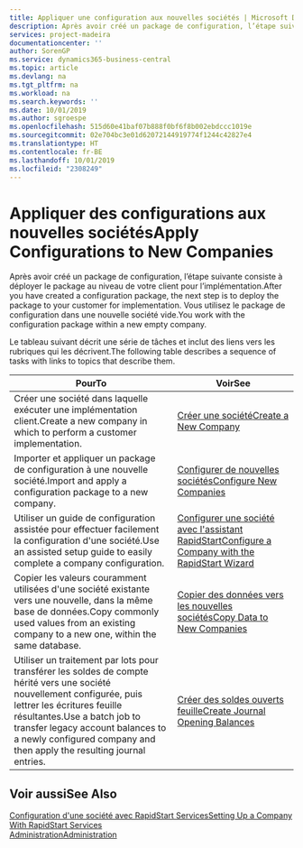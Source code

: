 ```yaml
---
title: Appliquer une configuration aux nouvelles sociétés | Microsoft Docs
description: Après avoir créé un package de configuration, l’étape suivante consiste à déployer le package au niveau de votre client pour l’implémentation. Vous utilisez la configuration avec une nouvelle société vide.
services: project-madeira
documentationcenter: ''
author: SorenGP
ms.service: dynamics365-business-central
ms.topic: article
ms.devlang: na
ms.tgt_pltfrm: na
ms.workload: na
ms.search.keywords: ''
ms.date: 10/01/2019
ms.author: sgroespe
ms.openlocfilehash: 515d60e41baf07b888f0bf6f8b002ebdccc1019e
ms.sourcegitcommit: 02e704bc3e01d62072144919774f1244c42827e4
ms.translationtype: HT
ms.contentlocale: fr-BE
ms.lasthandoff: 10/01/2019
ms.locfileid: "2308249"
---
```

# <a name="apply-configurations-to-new-companies"></a><span data-ttu-id="898ed-104">Appliquer des configurations aux nouvelles sociétés</span><span class="sxs-lookup"><span data-stu-id="898ed-104">Apply Configurations to New Companies</span></span>
<span data-ttu-id="898ed-105">Après avoir créé un package de configuration, l’étape suivante consiste à déployer le package au niveau de votre client pour l’implémentation.</span><span class="sxs-lookup"><span data-stu-id="898ed-105">After you have created a configuration package, the next step is to deploy the package to your customer for implementation.</span></span> <span data-ttu-id="898ed-106">Vous utilisez le package de configuration dans une nouvelle société vide.</span><span class="sxs-lookup"><span data-stu-id="898ed-106">You work with the configuration package within a new empty company.</span></span>  

 <span data-ttu-id="898ed-107">Le tableau suivant décrit une série de tâches et inclut des liens vers les rubriques qui les décrivent.</span><span class="sxs-lookup"><span data-stu-id="898ed-107">The following table describes a sequence of tasks with links to topics that describe them.</span></span>

|<span data-ttu-id="898ed-108">**Pour**</span><span class="sxs-lookup"><span data-stu-id="898ed-108">**To**</span></span>|<span data-ttu-id="898ed-109">**Voir**</span><span class="sxs-lookup"><span data-stu-id="898ed-109">**See**</span></span>|  
|------------|-------------|  
|<span data-ttu-id="898ed-110">Créer une société dans laquelle exécuter une implémentation client.</span><span class="sxs-lookup"><span data-stu-id="898ed-110">Create a new company in which to perform a customer implementation.</span></span>|[<span data-ttu-id="898ed-111">Créer une société</span><span class="sxs-lookup"><span data-stu-id="898ed-111">Create a New Company</span></span>](admin-how-to-create-a-new-company.md)|  
|<span data-ttu-id="898ed-112">Importer et appliquer un package de configuration à une nouvelle société.</span><span class="sxs-lookup"><span data-stu-id="898ed-112">Import and apply a configuration package to a new company.</span></span>|[<span data-ttu-id="898ed-113">Configurer de nouvelles sociétés</span><span class="sxs-lookup"><span data-stu-id="898ed-113">Configure New Companies</span></span>](admin-how-to-configure-new-companies.md)|  
|<span data-ttu-id="898ed-114">Utiliser un guide de configuration assistée pour effectuer facilement la configuration d'une société.</span><span class="sxs-lookup"><span data-stu-id="898ed-114">Use an assisted setup guide to easily complete a company configuration.</span></span>|[<span data-ttu-id="898ed-115">Configurer une société avec l'assistant RapidStart</span><span class="sxs-lookup"><span data-stu-id="898ed-115">Configure a Company with the RapidStart Wizard</span></span>](admin-how-to-configure-a-company-with-the-rapidstart-wizard.md)|
|<span data-ttu-id="898ed-116">Copier les valeurs couramment utilisées d'une société existante vers une nouvelle, dans la même base de données.</span><span class="sxs-lookup"><span data-stu-id="898ed-116">Copy commonly used values from an existing company to a new one, within the same database.</span></span>|[<span data-ttu-id="898ed-117">Copier des données vers les nouvelles sociétés</span><span class="sxs-lookup"><span data-stu-id="898ed-117">Copy Data to New Companies</span></span>](admin-how-to-copy-data-to-new-companies.md)|  
|<span data-ttu-id="898ed-118">Utiliser un traitement par lots pour transférer les soldes de compte hérité vers une société nouvellement configurée, puis lettrer les écritures feuille résultantes.</span><span class="sxs-lookup"><span data-stu-id="898ed-118">Use a batch job to transfer legacy account balances to a newly configured company and then apply the resulting journal entries.</span></span>|[<span data-ttu-id="898ed-119">Créer des soldes ouverts feuille</span><span class="sxs-lookup"><span data-stu-id="898ed-119">Create Journal Opening Balances</span></span>](admin-how-to-create-journal-opening-balances.md)|  

## <a name="see-also"></a><span data-ttu-id="898ed-120">Voir aussi</span><span class="sxs-lookup"><span data-stu-id="898ed-120">See Also</span></span>  
[<span data-ttu-id="898ed-121">Configuration d'une société avec RapidStart Services</span><span class="sxs-lookup"><span data-stu-id="898ed-121">Setting Up a Company With RapidStart Services</span></span>](admin-set-up-a-company-with-rapidstart.md)  
[<span data-ttu-id="898ed-122">Administration</span><span class="sxs-lookup"><span data-stu-id="898ed-122">Administration</span></span>](admin-setup-and-administration.md)

